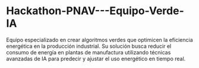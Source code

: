 # Hackathon-PNAV---Equipo-Verde-IA
Equipo especializado en crear algoritmos verdes que optimicen la eficiencia energética en la producción industrial. Su solución busca reducir el consumo de energía en plantas de manufactura utilizando técnicas avanzadas de IA para predecir y ajustar el uso energético en tiempo real.
